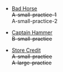 * [Bad Horse](https://code.google.com/codejam/contest/2933486/dashboard#s=p0)      
    ~~A-small-practice-1~~  
    A-small-practice-2  

* [Captain Hammer](https://code.google.com/codejam/contest/2933486/dashboard#s=p1)  
    ~~B-small-practice~~  

* [Store Credit](https://code.google.com/codejam/contest/351101/dashboard#s=p0)  
    ~~A-small-practice~~  
    ~~A-large-practice~~ 
